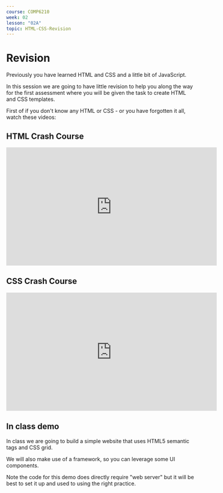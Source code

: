 ```yaml
---
course: COMP6210
week: 02
lesson: "02A"
topic: HTML-CSS-Revision
---
```


# Revision

Previously you have learned HTML and CSS and a little bit of JavaScript.

In this session we are going to have little revision to help you along the way for the first assessment where you will be given the task to create HTML and CSS templates.

First of if you don't know any HTML or CSS - or you have forgotten it all, watch these videos:

## HTML Crash Course

<iframe width="560" height="315" src="https://www.youtube.com/embed/UB1O30fR-EE" frameborder="0" allow="accelerometer; autoplay; encrypted-media; gyroscope; picture-in-picture" allowfullscreen></iframe>

## CSS Crash Course

<iframe width="560" height="315" src="https://www.youtube.com/embed/yfoY53QXEnI" frameborder="0" allow="accelerometer; autoplay; encrypted-media; gyroscope; picture-in-picture" allowfullscreen></iframe>

## In class demo

In class we are going to build a simple website that uses HTML5 semantic tags and CSS grid.

We will also make use of a framework, so you can leverage some UI components.

Note the code for this demo does directly require "web server" but it will be best to set it up and used to using the right practice.